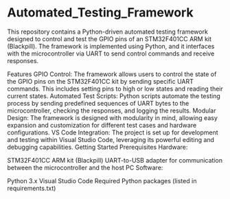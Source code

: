 # Automated_Testing_Framework
This repository contains a Python-driven automated testing framework designed to control and test the GPIO pins of an STM32F401CC ARM kit (Blackpill). The framework is implemented using Python, and it interfaces with the microcontroller via UART to send control commands and receive responses.

Features
GPIO Control: The framework allows users to control the state of the GPIO pins on the STM32F401CC kit by sending specific UART commands. This includes setting pins to high or low states and reading their current states.
Automated Test Scripts: Python scripts automate the testing process by sending predefined sequences of UART bytes to the microcontroller, checking the responses, and logging the results.
Modular Design: The framework is designed with modularity in mind, allowing easy expansion and customization for different test cases and hardware configurations.
VS Code Integration: The project is set up for development and testing within Visual Studio Code, leveraging its powerful editing and debugging capabilities.
Getting Started
Prerequisites
Hardware:

STM32F401CC ARM kit (Blackpill)
UART-to-USB adapter for communication between the microcontroller and the host PC
Software:

Python 3.x
Visual Studio Code
Required Python packages (listed in requirements.txt)
